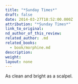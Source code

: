 ```yaml
---
title: "*Sunday Times*"
draft: false
date: 2014-03-27T18:52:00.000Z
attribution: "*Sunday Times*"
link_to_original:
nd_author_of_this_review:
related_author: .md
related_books:
  - book/morphine.md
description:
weight:
layout: none
---
```

As clean and bright as a scalpel.

